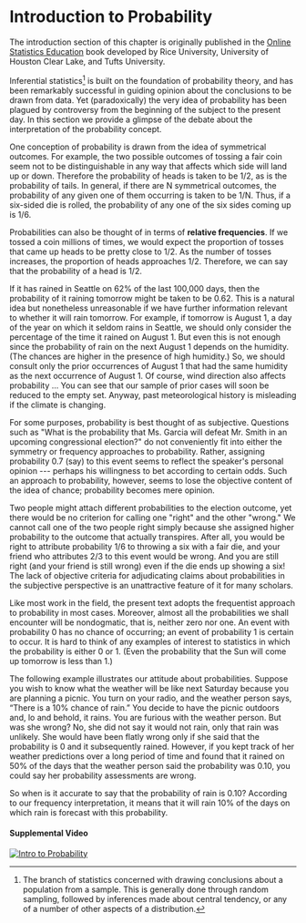 # Introduction to Probability

The introduction section of this chapter is originally published in the [Online Statistics Education](http://onlinestatbook.com/2/index.html) book developed by Rice University, University of Houston Clear Lake, and Tufts University.

Inferential statistics[^1] is built on the foundation of probability theory, and has been remarkably successful in guiding opinion about the conclusions to be drawn from data. Yet (paradoxically) the very idea of probability has been plagued by controversy from the beginning of the subject to the present day. In this section we provide a glimpse of the debate about the interpretation of the probability concept.

One conception of probability is drawn from the idea of symmetrical outcomes. For example, the two possible outcomes of tossing a fair coin seem not to be distinguishable in any way that affects which side will land up or down. Therefore the probability of heads is taken to be 1/2, as is the probability of tails. In general, if there are N symmetrical outcomes, the probability of any given one of them occurring is taken to be 1/N. Thus, if a six-sided die is rolled, the probability of any one of the six sides coming up is 1/6.

Probabilities can also be thought of in terms of **relative frequencies**. If we tossed a coin millions of times, we would expect the proportion of tosses that came up heads to be pretty close to 1/2. As the number of tosses increases, the proportion of heads approaches 1/2. Therefore, we can say that the probability of a head is 1/2.

If it has rained in Seattle on 62% of the last 100,000 days, then the probability of it raining tomorrow might be taken to be 0.62. This is a natural idea but nonetheless unreasonable if we have further information relevant to whether it will rain tomorrow. For example, if tomorrow is August 1, a day of the year on which it seldom rains in Seattle, we should only consider the percentage of the time it rained on August 1. But even this is not enough since the probability of rain on the next August 1 depends on the humidity. (The chances are higher in the presence of high humidity.) So, we should consult only the prior occurrences of August 1 that had the same humidity as the next occurrence of August 1. Of course, wind direction also affects probability ... You can see that our sample of prior cases will soon be reduced to the empty set. Anyway, past meteorological history is misleading if the climate is changing.

For some purposes, probability is best thought of as subjective. Questions such as "What is the probability that Ms. Garcia will defeat Mr. Smith in an upcoming congressional election?" do not conveniently fit into either the symmetry or frequency approaches to probability. Rather, assigning probability 0.7 (say) to this event seems to reflect the speaker's personal opinion --- perhaps his willingness to bet according to certain odds. Such an approach to probability, however, seems to lose the objective content of the idea of chance; probability becomes mere opinion.

Two people might attach different probabilities to the election outcome, yet there would be no criterion for calling one "right" and the other "wrong." We cannot call one of the two people right simply because she assigned higher probability to the outcome that actually transpires. After all, you would be right to attribute probability 1/6 to throwing a six with a fair die, and your friend who attributes 2/3 to this event would be wrong. And you are still right (and your friend is still wrong) even if the die ends up showing a six! The lack of objective criteria for adjudicating claims about probabilities in the subjective perspective is an unattractive feature of it for many scholars.

Like most work in the field, the present text adopts the frequentist approach to probability in most cases. Moreover, almost all the probabilities we shall encounter will be nondogmatic, that is, neither zero nor one. An event with probability 0 has no chance of occurring; an event of probability 1 is certain to occur. It is hard to think of any examples of interest to statistics in which the probability is either 0 or 1. (Even the probability that the Sun will come up tomorrow is less than 1.)

The following example illustrates our attitude about probabilities. Suppose you wish to know what the weather will be like next Saturday because you are planning a picnic. You turn on your radio, and the weather person says, “There is a 10% chance of rain.” You decide to have the picnic outdoors and, lo and behold, it rains. You are furious with the weather person. But was she wrong? No, she did not say it would not rain, only that rain was unlikely. She would have been flatly wrong only if she said that the probability is 0 and it subsequently rained. However, if you kept track of her weather predictions over a long period of time and found that it rained on 50% of the days that the weather person said the probability was 0.10, you could say her probability assessments are wrong.

So when is it accurate to say that the probability of rain is 0.10? According to our frequency interpretation, it means that it will rain 10% of the days on which rain is forecast with this probability.

[^1]: The branch of statistics concerned with drawing conclusions about a population from a sample. This is generally done through random sampling, followed by inferences made about central tendency, or any of a number of other aspects of a distribution.

#### Supplemental Video

[![Intro to Probability](http://img.youtube.com/vi/uzkc-qNVoOk/0.jpg)](https://www.khanacademy.org/math/in-seventh-grade-math/seventh-data-handling/chance-probability/v/basic-probability) 